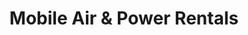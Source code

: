 ---
title: "Mobile Air & Power Rentals"
url: /peoria/mobile-air-and-power-rentals/
shop: storage rental
---